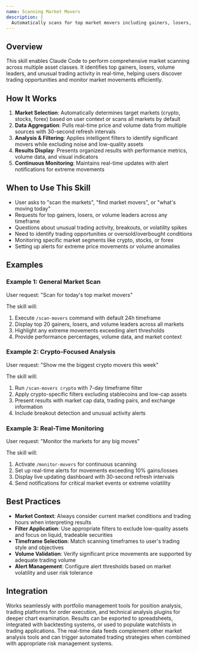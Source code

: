 ```yaml
---
name: Scanning Market Movers
description: |
  Automatically scans for top market movers including gainers, losers, volume spikes, and unusual activity across crypto, stocks, and forex markets. Activates when users request market scanning, want to find top performers, identify trading opportunities, monitor volume leaders, detect breakouts, or track unusual market activity. Provides real-time updates with customizable filters and alerts.
---
```


## Overview

This skill enables Claude Code to perform comprehensive market scanning across multiple asset classes. It identifies top gainers, losers, volume leaders, and unusual trading activity in real-time, helping users discover trading opportunities and monitor market movements efficiently.

## How It Works

1. **Market Selection**: Automatically determines target markets (crypto, stocks, forex) based on user context or scans all markets by default
2. **Data Aggregation**: Pulls real-time price and volume data from multiple sources with 30-second refresh intervals  
3. **Analysis & Filtering**: Applies intelligent filters to identify significant movers while excluding noise and low-quality assets
4. **Results Display**: Presents organized results with performance metrics, volume data, and visual indicators
5. **Continuous Monitoring**: Maintains real-time updates with alert notifications for extreme movements

## When to Use This Skill

- User asks to "scan the markets", "find market movers", or "what's moving today"
- Requests for top gainers, losers, or volume leaders across any timeframe
- Questions about unusual trading activity, breakouts, or volatility spikes  
- Need to identify trading opportunities or oversold/overbought conditions
- Monitoring specific market segments like crypto, stocks, or forex
- Setting up alerts for extreme price movements or volume anomalies

## Examples

### Example 1: General Market Scan
User request: "Scan for today's top market movers"

The skill will:
1. Execute `/scan-movers` command with default 24h timeframe
2. Display top 20 gainers, losers, and volume leaders across all markets
3. Highlight any extreme movements exceeding alert thresholds
4. Provide performance percentages, volume data, and market context

### Example 2: Crypto-Focused Analysis
User request: "Show me the biggest crypto movers this week"

The skill will:
1. Run `/scan-movers crypto` with 7-day timeframe filter
2. Apply crypto-specific filters excluding stablecoins and low-cap assets
3. Present results with market cap data, trading pairs, and exchange information
4. Include breakout detection and unusual activity alerts

### Example 3: Real-Time Monitoring
User request: "Monitor the markets for any big moves"

The skill will:
1. Activate `/monitor-movers` for continuous scanning
2. Set up real-time alerts for movements exceeding 10% gains/losses
3. Display live updating dashboard with 30-second refresh intervals
4. Send notifications for critical market events or extreme volatility

## Best Practices

- **Market Context**: Always consider current market conditions and trading hours when interpreting results
- **Filter Application**: Use appropriate filters to exclude low-quality assets and focus on liquid, tradeable securities
- **Timeframe Selection**: Match scanning timeframes to user's trading style and objectives
- **Volume Validation**: Verify significant price movements are supported by adequate trading volume
- **Alert Management**: Configure alert thresholds based on market volatility and user risk tolerance

## Integration

Works seamlessly with portfolio management tools for position analysis, trading platforms for order execution, and technical analysis plugins for deeper chart examination. Results can be exported to spreadsheets, integrated with backtesting systems, or used to populate watchlists in trading applications. The real-time data feeds complement other market analysis tools and can trigger automated trading strategies when combined with appropriate risk management systems.
